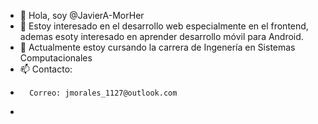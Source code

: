 - 👋 Hola, soy @JavierA-MorHer
- 👀 Estoy interesado en el desarrollo web especialmente en el frontend, ademas esoty interesado en aprender desarrollo móvil para Android.
- 🌱 Actualmente estoy cursando la carrera de Ingenería en Sistemas Computacionales
- 📫 Contacto: 
-       Correo: jmorales_1127@outlook.com
-       

<!---
JavierA-MorHer/JavierA-MorHer is a ✨ special ✨ repository because its `README.md` (this file) appears on your GitHub profile.
You can click the Preview link to take a look at your changes.
--->
